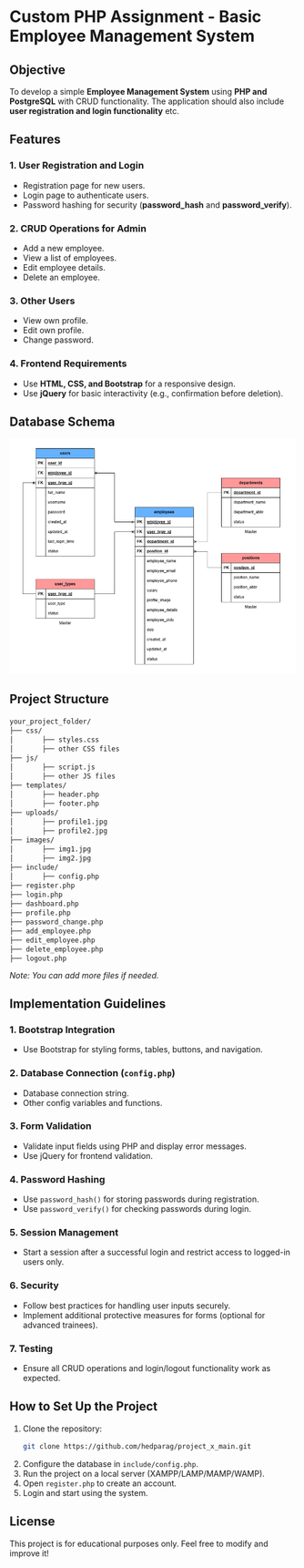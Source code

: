 # Custom PHP Assignment - Basic Employee Management System

## Objective
To develop a simple **Employee Management System** using **PHP and PostgreSQL** with CRUD functionality. The application should also include **user registration and login functionality** etc.

## Features

### 1. User Registration and Login
- Registration page for new users.
- Login page to authenticate users.
- Password hashing for security (**password_hash** and **password_verify**).

### 2. CRUD Operations for Admin
- Add a new employee.
- View a list of employees.
- Edit employee details.
- Delete an employee.

### 3. Other Users
- View own profile.
- Edit own profile.
- Change password.

### 4. Frontend Requirements
- Use **HTML, CSS, and Bootstrap** for a responsive design.
- Use **jQuery** for basic interactivity (e.g., confirmation before deletion).

## Database Schema
![Alt Text](images/sample/dbschema.jpg)

## Project Structure
```
your_project_folder/
├── css/
│       ├── styles.css
│       ├── other CSS files
├── js/
│       ├── script.js
│       ├── other JS files
├── templates/
│       ├── header.php
│       ├── footer.php
├── uploads/
│       ├── profile1.jpg
│       ├── profile2.jpg
├── images/
│       ├── img1.jpg
│       ├── img2.jpg
├── include/
│       ├── config.php
├── register.php
├── login.php
├── dashboard.php
├── profile.php
├── password_change.php
├── add_employee.php
├── edit_employee.php
├── delete_employee.php
├── logout.php

```
*Note: You can add more files if needed.*

## Implementation Guidelines

### 1. Bootstrap Integration
- Use Bootstrap for styling forms, tables, buttons, and navigation.

### 2. Database Connection (`config.php`)
- Database connection string.
- Other config variables and functions.

### 3. Form Validation
- Validate input fields using PHP and display error messages.
- Use jQuery for frontend validation.

### 4. Password Hashing
- Use `password_hash()` for storing passwords during registration.
- Use `password_verify()` for checking passwords during login.

### 5. Session Management
- Start a session after a successful login and restrict access to logged-in users only.

### 6. Security
- Follow best practices for handling user inputs securely.
- Implement additional protective measures for forms (optional for advanced trainees).

### 7. Testing
- Ensure all CRUD operations and login/logout functionality work as expected.

## How to Set Up the Project
1. Clone the repository:
   ```sh
   git clone https://github.com/hedparag/project_x_main.git
   ```
2. Configure the database in `include/config.php`.
3. Run the project on a local server (XAMPP/LAMP/MAMP/WAMP).
4. Open `register.php` to create an account.
5. Login and start using the system.

## License
This project is for educational purposes only. Feel free to modify and improve it!

